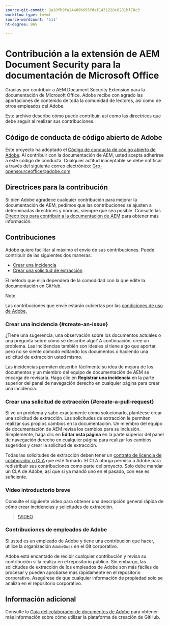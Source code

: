 ```yaml
---
source-git-commit: 8a10fb9fa24409b695fdaf1431228c6281bf78c3
workflow-type: tm+mt
source-wordcount: '511'
ht-degree: 96%

---
```

# Contribución a la extensión de AEM Document Security para la documentación de Microsoft Office

Gracias por contribuir a AEM Document Security Extension para la documentación de Microsoft Office. Adobe recibe con agrado las aportaciones de contenido de toda la comunidad de lectores, así como de otros empleados del Adobe.

Este archivo describe cómo puede contribuir, así como las directrices que debe seguir al realizar sus contribuciones.

## Código de conducta de código abierto de Adobe

Este proyecto ha adoptado el [Código de conducta de código abierto de Adobe](code-of-conduct.md). Al contribuir con la documentación de AEM, usted acepta adherirse a este código de conducta. Cualquier actitud inaceptable se debe notificar a través del siguiente correo electrónico: [Grp-opensourceoffice@adobe.com](mailto:Grp-opensourceoffice@adobe.com)

## Directrices para la contribución

Si bien Adobe agradece cualquier contribución para mejorar la documentación de AEM, pedimos que las contribuciones se ajusten a determinadas directrices y normas, siempre que sea posible. Consulte las [Directrices para contribuir a la documentación de AEM](guidelines.md) para obtener más información.

## Contribuciones

Adobe quiere facilitar al máximo el envío de sus contribuciones. Puede contribuir de las siguientes dos maneras:

* [Crear una incidencia](#create-an-issue)
* [Crear una solicitud de extracción](#create-a-pull-request)

El método que elija dependerá de la comodidad con la que edite la documentación en GitHub.

>[!NOTE]
>
>Las contribuciones que envíe estarán cubiertas por las [condiciones de uso de Adobe.](https://www.adobe.com/es/legal/terms.html)

### Crear una incidencia {#create-an-issue}

¿Tiene una sugerencia, una observación sobre los documentos actuales o una pregunta sobre cómo se describe algo? A continuación, cree un problema. Las incidencias también son ideales si tiene algo que aportar, pero no se siente cómodo editando los documentos o haciendo una solicitud de extracción usted mismo.

Las incidencias permiten describir fácilmente su idea de mejora de los documentos y un miembro del equipo de documentación de AEM se encarga de revisarla. Haga clic en **Registrar una incidencia** en la parte superior del panel de navegación derecho en cualquier página para crear una incidencia.

### Crear una solicitud de extracción {#create-a-pull-request}

Si ve un problema y sabe exactamente cómo solucionarlo, plantéese crear una solicitud de extracción. Las solicitudes de extracción le permiten realizar sus propios cambios en la documentación. Un miembro del equipo de documentación de AEM revisa los cambios para su inclusión. Simplemente, haga clic en **Editar esta página** en la parte superior del panel de navegación derecho en cualquier página para realizar los cambios sugeridos y crear la solicitud de extracción.

Todas las solicitudes de extracción deben tener un [contrato de licencia de colaborador o CLA](https://opensource.adobe.com/cla.html) que esté firmado. El CLA otorga permiso a Adobe para redistribuir sus contribuciones como parte del proyecto. Solo debe mandar un CLA de Adobe, así que si ya mandó uno en el pasado, con ese es suficiente.

### Vídeo introductorio breve

Consulte el siguiente vídeo para obtener una descripción general rápida de cómo crear incidencias y solicitudes de extracción.

>[!VIDEO](https://video.tv.adobe.com/v/27069)

### Contribuciones de empleados de Adobe

Si usted es un empleado de Adobe y tiene una contribución que hacer, utilice la organización `AdobeDocs` en el Git corporativo.

Adobe está encantado de recibir cualquier contribución y revisa su contribución si la realiza en el repositorio público. Sin embargo, las solicitudes de extracción de los empleados de Adobe son más fáciles de procesar y pueden aprobarse más rápidamente en el repositorio corporativo. Asegúrese de que cualquier información de propiedad solo se analiza en el repositorio corporativo.

## Información adicional

Consulte la [Guía del colaborador de documentos de Adobe](https://experienceleague.adobe.com/es_es/docs/contributor/contributor-guide/introduction) para obtener más información sobre cómo utilizar la plataforma de creación de GitHub.
